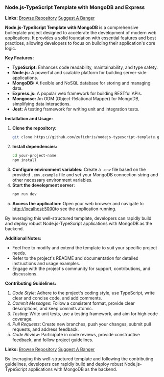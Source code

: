 ### **Node.js-TypeScript Template with MongoDB and Express**
**Links:**
 [Browse Repository](https://github.com/zufichris/nodejs-typescript-template)
[Suggest A Banger]( https://github.com/zufichris/nodejs-typescript-template/discussions)

**Node.js-TypeScript Template with MongoDB** is a comprehensive boilerplate project designed to accelerate the development of modern web applications. It provides a solid foundation with essential features and best practices, allowing developers to focus on building their application's core logic.

**Key Features:**

* **TypeScript:** Enhances code readability, maintainability, and type safety.
* **Node.js:** A powerful and scalable platform for building server-side applications.
* **MongoDB:** A flexible and NoSQL database for storing and managing data.
* **Express.js:** A popular web framework for building RESTful APIs.
* **Mongoose:** An ODM (Object-Relational Mapper) for MongoDB, simplifying data interactions.
* **Jest:** A testing framework for writing unit and integration tests.


**Installation and Usage:**

1. **Clone the repository:**
   ```bash
   git clone https://github.com/zufichris/nodejs-typescript-template.git your-project-name
   ```
2. **Install dependencies:**
   ```bash
   cd your-project-name
   npm install
   ```
3. **Configure environment variables:**
   Create a `.env` file based on the provided `.env.example` file and set your MongoDB connection string and other necessary environment variables.
4. **Start the development server:**
   ```bash
   npm run dev
   ```
5. **Access the application:**
   Open your web browser and navigate to [http://localhost:5000](http://localhost:5000 )to see the application running.


By leveraging this well-structured template, developers can rapidly build and deploy robust Node.js-TypeScript applications with MongoDB as the backend.

**Additional Notes:**

- Feel free to modify and extend the template to suit your specific project needs.
-  Refer to the project's README and documentation for detailed instructions and usage examples.
- Engage with the project's community for support, contributions, and discussions.

**Contributing Guidelines:**

1. _Code Style_: 
Adhere to the project's coding style, use TypeScript, write clear and concise code, and add comments.
2. _Commit Messages_: 
Follow a consistent format, provide clear descriptions, and keep commits atomic.
3. _Testing_: 
Write unit tests, use a testing framework, and aim for high code coverage.
4. _Pull Requests_:
 Create new branches, push your changes, submit pull requests, and address feedback.
5. _Code Review_: 
Participate in code reviews, provide constructive feedback, and follow project guidelines.

**Links:**
 [Browse Repository](https://github.com/zufichris/nodejs-typescript-template)
[Suggest A Banger]( https://github.com/zufichris/nodejs-typescript-template/discussions)

By leveraging this well-structured template and following the contributing guidelines, developers can rapidly build and deploy robust Node.js-TypeScript applications with MongoDB as the backend.
